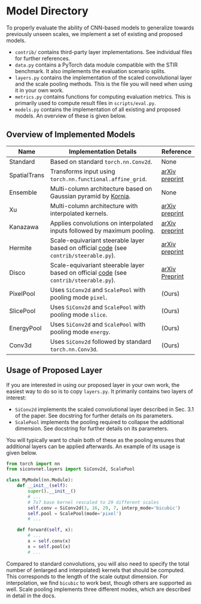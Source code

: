 # Model Directory

To properly evaluate the ability of CNN-based models to generalize towards previously unseen scales, we implement a set of existing and proposed models.

* `contrib/` contains third-party layer implementations. See individual files for further references.
* `data.py` contains a PyTorch data module compatible with the STIR benchmark. It also implements the evaluation scenario splits.
* `layers.py` contains the implementation of the scaled convolutional layer and the scale pooling methods. This is the file you will need when using it in your own work.
* `metrics.py` contains functions for computing evaluation metrics. This is primarily used to compute result files in `scripts/eval.py`.
* `models.py` contains the implementation of all existing and proposed models. An overview of these is given below.

## Overview of Implemented Models

| Name | Implementation Details | Reference |
| ---- | ---------------------- | --------- |
| Standard | Based on standard `torch.nn.Conv2d`. | None |
| SpatialTrans | Transforms input using `torch.nn.functional.affine_grid`. | [arXiv preprint](https://arxiv.org/abs/1506.02025) |
| Ensemble | Multi-column architecture based on Gaussian pyramid by [Kornia](https://kornia.readthedocs.io/en/latest/geometry.transform.html#kornia.geometry.transform.build_pyramid). | None | 
| Xu | Multi-column architecture with interpolated kernels. | [arXiv preprint](https://arxiv.org/abs/1411.6369) |
| Kanazawa | Applies convolutions on interpolated inputs followed by maximum pooling. | [arXiv preprint](https://arxiv.org/abs/1412.5104) |
| Hermite | Scale-equivariant steerable layer based on official [code](https://github.com/ISosnovik/disco) (see `contrib/steerable.py`). | [arXiv preprint](https://arxiv.org/abs/2106.02733) |
| Disco | Scale-equivariant steerable layer based on official [code](https://github.com/ISosnovik/disco) (see `contrib/steerable.py`). | [arXiv Preprint](https://arxiv.org/abs/1910.11093) |
| PixelPool | Uses `SiConv2d` and `ScalePool` with pooling mode `pixel`. | (Ours) |
| SlicePool | Uses `SiConv2d` and `ScalePool` with pooling mode `slice`. | (Ours) |
| EnergyPool | Uses `SiConv2d` and `ScalePool` with pooling mode `energy`. | (Ours) |
| Conv3d | Uses `SiConv2d` followed by standard `torch.nn.Conv3d`. | (Ours) |

## Usage of Proposed Layer

If you are interested in using our proposed layer in your own work, the easiest way to do so is to copy `layers.py`. It primarily contains two layers of interest:

* `SiConv2d` implements the scaled convolutional layer described in Sec. 3.1 of the paper. See docstring for further details on its parameters.
* `ScalePool` implements the pooling required to collapse the additional dimension. See docstring for further details on its parameters.

You will typically want to chain both of these as the pooling ensures that additional layers can be applied afterwards. An example of its usage is given below.

```python
from torch import nn
from siconvnet.layers import SiConv2d, ScalePool

class MyModel(nn.Module):
    def __init__(self):
        super().__init__()
        # ...
        # 7x7 base kernel rescaled to 29 different scales
        self.conv = SiConv2d(3, 16, 29, 7, interp_mode='bicubic')
        self.pool = ScalePool(mode='pixel')
        # ...

    def forward(self, x):
        # ...
        x = self.conv(x)
        x = self.pool(x)
        # ...
```

Compared to standard convolutions, you will also need to specify the total number of (enlarged and interpolated) kernels that should be computed. This corresponds to the length of the scale output dimension. For interpolation, we find `bicubic` to work best, though others are supported as well. Scale pooling implements three different modes, which are described in detail in the docs.
